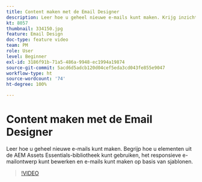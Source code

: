 ```yaml
---
title: Content maken met de Email Designer
description: Leer hoe u geheel nieuwe e-mails kunt maken. Krijg inzicht in het gebruik van middelen uit de AEM Assets Essentials-bibliotheek, bewerk het responsieve e-mailontwerp en maak e-mails van sjablonen met onze Journey Optimizer-ondersteuningsvideo.
kt: 8057
thumbnail: 334150.jpg
feature: Email Design
doc-type: feature video
team: PM
role: User
level: Beginner
exl-id: 3186f91b-71a5-486a-9948-ec1994a19874
source-git-commit: 5acd6d5adcb120d04cef5eda3cd043fe855e9047
workflow-type: ht
source-wordcount: '74'
ht-degree: 100%

---
```


# Content maken met de Email Designer

Leer hoe u geheel nieuwe e-mails kunt maken. Begrijp hoe u elementen uit de AEM Assets Essentials-bibliotheek kunt gebruiken, het responsieve e-mailontwerp kunt bewerken en e-mails kunt maken op basis van sjablonen.

>[!VIDEO](https://video.tv.adobe.com/v/334150?quality=12)

